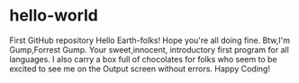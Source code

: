 # hello-world
First GitHub repository
Hello Earth-folks!
Hope you're all doing fine. Btw,I'm Gump,Forrest Gump. Your sweet,innocent, introductory first program for all languages. I also carry a box full of chocolates for folks who seem to be excited to see me on the Output screen without errors.
Happy Coding!
